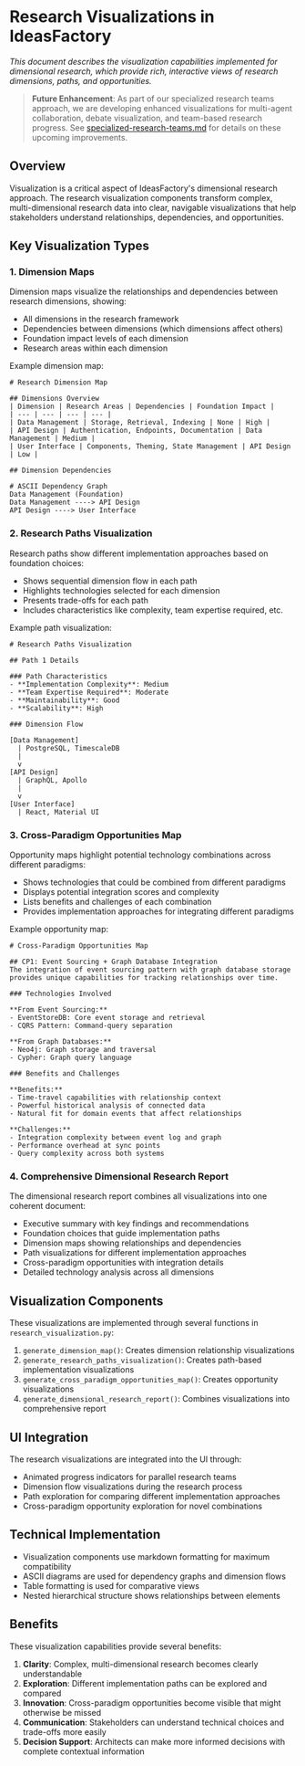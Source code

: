 # Research Visualizations in IdeasFactory

*This document describes the visualization capabilities implemented for dimensional research, which provide rich, interactive views of research dimensions, paths, and opportunities.*

> **Future Enhancement**: As part of our specialized research teams approach, we are developing enhanced visualizations for multi-agent collaboration, debate visualization, and team-based research progress. See [specialized-research-teams.md](specialized-research-teams.md) for details on these upcoming improvements.

## Overview

Visualization is a critical aspect of IdeasFactory's dimensional research approach. The research visualization components transform complex, multi-dimensional research data into clear, navigable visualizations that help stakeholders understand relationships, dependencies, and opportunities.

## Key Visualization Types

### 1. Dimension Maps

Dimension maps visualize the relationships and dependencies between research dimensions, showing:

- All dimensions in the research framework
- Dependencies between dimensions (which dimensions affect others)
- Foundation impact levels of each dimension
- Research areas within each dimension

Example dimension map:
```
# Research Dimension Map

## Dimensions Overview
| Dimension | Research Areas | Dependencies | Foundation Impact |
| --- | --- | --- | --- |
| Data Management | Storage, Retrieval, Indexing | None | High |
| API Design | Authentication, Endpoints, Documentation | Data Management | Medium |
| User Interface | Components, Theming, State Management | API Design | Low |

## Dimension Dependencies
```
```
# ASCII Dependency Graph
Data Management (Foundation)
Data Management ----> API Design
API Design ----> User Interface
```

### 2. Research Paths Visualization

Research paths show different implementation approaches based on foundation choices:

- Shows sequential dimension flow in each path
- Highlights technologies selected for each dimension
- Presents trade-offs for each path
- Includes characteristics like complexity, team expertise required, etc.

Example path visualization:
```
# Research Paths Visualization

## Path 1 Details

### Path Characteristics
- **Implementation Complexity**: Medium
- **Team Expertise Required**: Moderate
- **Maintainability**: Good
- **Scalability**: High

### Dimension Flow
```
```
[Data Management]
  | PostgreSQL, TimescaleDB
  |
  v
[API Design]
  | GraphQL, Apollo
  |
  v
[User Interface]
  | React, Material UI
```

### 3. Cross-Paradigm Opportunities Map

Opportunity maps highlight potential technology combinations across different paradigms:

- Shows technologies that could be combined from different paradigms
- Displays potential integration scores and complexity
- Lists benefits and challenges of each combination
- Provides implementation approaches for integrating different paradigms

Example opportunity map:
```
# Cross-Paradigm Opportunities Map

## CP1: Event Sourcing + Graph Database Integration
The integration of event sourcing pattern with graph database storage provides unique capabilities for tracking relationships over time.

### Technologies Involved

**From Event Sourcing:**
- EventStoreDB: Core event storage and retrieval
- CQRS Pattern: Command-query separation

**From Graph Databases:**
- Neo4j: Graph storage and traversal
- Cypher: Graph query language

### Benefits and Challenges

**Benefits:**
- Time-travel capabilities with relationship context
- Powerful historical analysis of connected data
- Natural fit for domain events that affect relationships

**Challenges:**
- Integration complexity between event log and graph
- Performance overhead at sync points
- Query complexity across both systems
```

### 4. Comprehensive Dimensional Research Report

The dimensional research report combines all visualizations into one coherent document:

- Executive summary with key findings and recommendations
- Foundation choices that guide implementation paths
- Dimension maps showing relationships and dependencies
- Path visualizations for different implementation approaches
- Cross-paradigm opportunities with integration details
- Detailed technology analysis across all dimensions

## Visualization Components

These visualizations are implemented through several functions in `research_visualization.py`:

1. `generate_dimension_map()`: Creates dimension relationship visualizations
2. `generate_research_paths_visualization()`: Creates path-based implementation visualizations
3. `generate_cross_paradigm_opportunities_map()`: Creates opportunity visualizations
4. `generate_dimensional_research_report()`: Combines visualizations into comprehensive report

## UI Integration

The research visualizations are integrated into the UI through:

- Animated progress indicators for parallel research teams
- Dimension flow visualizations during the research process
- Path exploration for comparing different implementation approaches
- Cross-paradigm opportunity exploration for novel combinations

## Technical Implementation

- Visualization components use markdown formatting for maximum compatibility
- ASCII diagrams are used for dependency graphs and dimension flows
- Table formatting is used for comparative views
- Nested hierarchical structure shows relationships between elements

## Benefits

These visualization capabilities provide several benefits:

1. **Clarity**: Complex, multi-dimensional research becomes clearly understandable
2. **Exploration**: Different implementation paths can be explored and compared
3. **Innovation**: Cross-paradigm opportunities become visible that might otherwise be missed
4. **Communication**: Stakeholders can understand technical choices and trade-offs more easily
5. **Decision Support**: Architects can make more informed decisions with complete contextual information